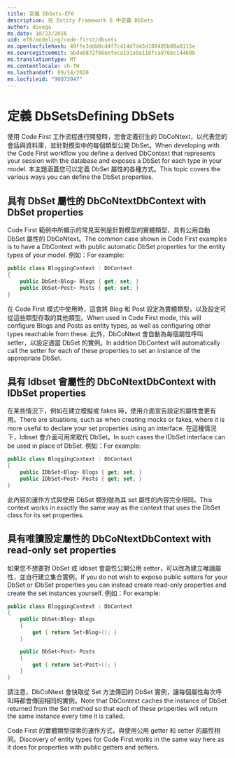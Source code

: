 ```yaml
---
title: 定義 DbSets-EF6
description: 在 Entity Framework 6 中定義 DbSets
author: divega
ms.date: 10/23/2016
uid: ef6/modeling/code-first/dbsets
ms.openlocfilehash: 49ffe3ddb8cd4f7c414d7d45d108405b88a0115e
ms.sourcegitcommit: abda0872f86eefeca191a9a11bfca976bc14468b
ms.translationtype: MT
ms.contentlocale: zh-TW
ms.lasthandoff: 09/14/2020
ms.locfileid: "90073947"
---
```

# <a name="defining-dbsets"></a><span data-ttu-id="8748f-103">定義 DbSets</span><span class="sxs-lookup"><span data-stu-id="8748f-103">Defining DbSets</span></span>
<span data-ttu-id="8748f-104">使用 Code First 工作流程進行開發時，您會定義衍生的 DbCoNtext，以代表您的會話與資料庫，並針對模型中的每個類型公開 DbSet。</span><span class="sxs-lookup"><span data-stu-id="8748f-104">When developing with the Code First workflow you define a derived DbContext that represents your session with the database and exposes a DbSet for each type in your model.</span></span> <span data-ttu-id="8748f-105">本主題涵蓋您可以定義 DbSet 屬性的各種方式。</span><span class="sxs-lookup"><span data-stu-id="8748f-105">This topic covers the various ways you can define the DbSet properties.</span></span>  

## <a name="dbcontext-with-dbset-properties"></a><span data-ttu-id="8748f-106">具有 DbSet 屬性的 DbCoNtext</span><span class="sxs-lookup"><span data-stu-id="8748f-106">DbContext with DbSet properties</span></span>  

<span data-ttu-id="8748f-107">Code First 範例中所顯示的常見案例是針對模型的實體類型，具有公用自動 DbSet 屬性的 DbCoNtext。</span><span class="sxs-lookup"><span data-stu-id="8748f-107">The common case shown in Code First examples is to have a DbContext with public automatic DbSet properties for the entity types of your model.</span></span> <span data-ttu-id="8748f-108">例如：</span><span class="sxs-lookup"><span data-stu-id="8748f-108">For example:</span></span>  

``` csharp
public class BloggingContext : DbContext
{
    public DbSet<Blog> Blogs { get; set; }
    public DbSet<Post> Posts { get; set; }
}
```  

<span data-ttu-id="8748f-109">在 Code First 模式中使用時，這會將 Blog 和 Post 設定為實體類型，以及設定可從這些類型存取的其他類型。</span><span class="sxs-lookup"><span data-stu-id="8748f-109">When used in Code First mode, this will configure Blogs and Posts as entity types, as well as configuring other types reachable from these.</span></span> <span data-ttu-id="8748f-110">此外，DbCoNtext 會自動為每個屬性呼叫 setter，以設定適當 DbSet 的實例。</span><span class="sxs-lookup"><span data-stu-id="8748f-110">In addition DbContext will automatically call the setter for each of these properties to set an instance of the appropriate DbSet.</span></span>  

## <a name="dbcontext-with-idbset-properties"></a><span data-ttu-id="8748f-111">具有 Idbset 會屬性的 DbCoNtext</span><span class="sxs-lookup"><span data-stu-id="8748f-111">DbContext with IDbSet properties</span></span>  

<span data-ttu-id="8748f-112">在某些情況下，例如在建立模擬或 fakes 時，使用介面宣告設定的屬性會更有用。</span><span class="sxs-lookup"><span data-stu-id="8748f-112">There are situations, such as when creating mocks or fakes, where it is more useful to declare your set properties using an interface.</span></span> <span data-ttu-id="8748f-113">在這種情況下，Idbset 會介面可用來取代 DbSet。</span><span class="sxs-lookup"><span data-stu-id="8748f-113">In such cases the IDbSet interface can be used in place of DbSet.</span></span> <span data-ttu-id="8748f-114">例如：</span><span class="sxs-lookup"><span data-stu-id="8748f-114">For example:</span></span>  

``` csharp
public class BloggingContext : DbContext
{
    public IDbSet<Blog> Blogs { get; set; }
    public IDbSet<Post> Posts { get; set; }
}
```  

<span data-ttu-id="8748f-115">此內容的運作方式與使用 DbSet 類別做為其 set 屬性的內容完全相同。</span><span class="sxs-lookup"><span data-stu-id="8748f-115">This context works in exactly the same way as the context that uses the DbSet class for its set properties.</span></span>  

## <a name="dbcontext-with-read-only-set-properties"></a><span data-ttu-id="8748f-116">具有唯讀設定屬性的 DbCoNtext</span><span class="sxs-lookup"><span data-stu-id="8748f-116">DbContext with read-only set properties</span></span>  

<span data-ttu-id="8748f-117">如果您不想要對 DbSet 或 Idbset 會屬性公開公用 setter，可以改為建立唯讀屬性，並自行建立集合實例。</span><span class="sxs-lookup"><span data-stu-id="8748f-117">If you do not wish to expose public setters for your DbSet or IDbSet properties you can instead create read-only properties and create the set instances yourself.</span></span> <span data-ttu-id="8748f-118">例如：</span><span class="sxs-lookup"><span data-stu-id="8748f-118">For example:</span></span>  

``` csharp
public class BloggingContext : DbContext
{
    public DbSet<Blog> Blogs
    {
        get { return Set<Blog>(); }
    }

    public DbSet<Post> Posts
    {
        get { return Set<Post>(); }
    }
}
```  

<span data-ttu-id="8748f-119">請注意，DbCoNtext 會快取從 Set 方法傳回的 DbSet 實例，讓每個屬性每次呼叫時都會傳回相同的實例。</span><span class="sxs-lookup"><span data-stu-id="8748f-119">Note that DbContext caches the instance of DbSet returned from the Set method so that each of these properties will return the same instance every time it is called.</span></span>  

<span data-ttu-id="8748f-120">Code First 的實體類型探索的運作方式，與使用公用 getter 和 setter 的屬性相同。</span><span class="sxs-lookup"><span data-stu-id="8748f-120">Discovery of entity types for Code First works in the same way here as it does for properties with public getters and setters.</span></span>  
